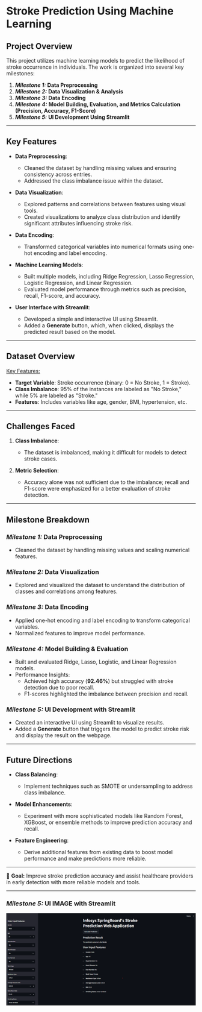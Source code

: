 # **Stroke Prediction Using Machine Learning**

## **Project Overview**
This project utilizes machine learning models to predict the likelihood of stroke occurrence in individuals. The work is organized into several key milestones:

1. **_Milestone 1:_** **Data Preprocessing**  
2. **_Milestone 2:_** **Data Visualization & Analysis**  
3. **_Milestone 3:_** **Data Encoding**  
4. **_Milestone 4:_** **Model Building, Evaluation, and Metrics Calculation (Precision, Accuracy, F1-Score)**  
5. **_Milestone 5:_** **UI Development Using Streamlit**

---

## **Key Features**

- **Data Preprocessing**:
  - Cleaned the dataset by handling missing values and ensuring consistency across entries.
  - Addressed the class imbalance issue within the dataset.
  
- **Data Visualization**:
  - Explored patterns and correlations between features using visual tools.
  - Created visualizations to analyze class distribution and identify significant attributes influencing stroke risk.

- **Data Encoding**:
  - Transformed categorical variables into numerical formats using one-hot encoding and label encoding.

- **Machine Learning Models**:
  - Built multiple models, including Ridge Regression, Lasso Regression, Logistic Regression, and Linear Regression.
  - Evaluated model performance through metrics such as precision, recall, F1-score, and accuracy.

- **User Interface with Streamlit**:
  - Developed a simple and interactive UI using Streamlit.
  - Added a **Generate** button, which, when clicked, displays the predicted result based on the model.

---

## **Dataset Overview**
<u>Key Features:</u>
- **Target Variable**: Stroke occurrence (binary: 0 = No Stroke, 1 = Stroke).
- **Class Imbalance**: 95% of the instances are labeled as "No Stroke," while 5% are labeled as "Stroke."
- **Features**: Includes variables like age, gender, BMI, hypertension, etc.

---

## **Challenges Faced**
1. **Class Imbalance**:  
   - The dataset is imbalanced, making it difficult for models to detect stroke cases.
   
2. **Metric Selection**:  
   - Accuracy alone was not sufficient due to the imbalance; recall and F1-score were emphasized for a better evaluation of stroke detection.

---

## **Milestone Breakdown**
### **_Milestone 1:_ Data Preprocessing**
- Cleaned the dataset by handling missing values and scaling numerical features.

### **_Milestone 2:_ Data Visualization**
- Explored and visualized the dataset to understand the distribution of classes and correlations among features.

### **_Milestone 3:_ Data Encoding**
- Applied one-hot encoding and label encoding to transform categorical variables.
- Normalized features to improve model performance.

### **_Milestone 4:_ Model Building & Evaluation**
- Built and evaluated Ridge, Lasso, Logistic, and Linear Regression models.
- Performance Insights:
  - Achieved high accuracy (**92.46%**) but struggled with stroke detection due to poor recall.
  - F1-scores highlighted the imbalance between precision and recall.

### **_Milestone 5:_ UI Development with Streamlit**
- Created an interactive UI using Streamlit to visualize results.
- Added a **Generate** button that triggers the model to predict stroke risk and display the result on the webpage.

---

## **Future Directions**
- **Class Balancing**:
  - Implement techniques such as SMOTE or undersampling to address class imbalance.
  
- **Model Enhancements**:
  - Experiment with more sophisticated models like Random Forest, XGBoost, or ensemble methods to improve prediction accuracy and recall.

- **Feature Engineering**:
  - Derive additional features from existing data to boost model performance and make predictions more reliable.

---

🎯 **Goal:** Improve stroke prediction accuracy and assist healthcare providers in early detection with more reliable models and tools.

---

### **_Milestone 5:_ UI IMAGE with Streamlit**

![Alt Text](https://raw.githubusercontent.com/Neeraj-Parihar/-Stroke_Patient_Healthcare_Using_Deep_Learning_Project/refs/heads/main/Web%20UI%20IMG.png)


